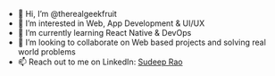 - 👋 Hi, I’m @therealgeekfruit
- 👀 I’m interested in Web, App Development & UI/UX
- 🌱 I’m currently learning React Native & DevOps
- 💞️ I’m looking to collaborate on Web based projects and solving real world problems
- 📫 Reach out to me on LinkedIn: [Sudeep Rao](https://www.linkedin.com/in/sudeep-rao/)

